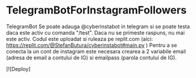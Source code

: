 # TelegramBotForInstagramFollowers
TelegramBot 
Se poate adauga @cyberinstabot in telegram si se poate testa daca este activ cu comanda "/test". Daca nu se primeste raspuns, nu mai este activ.
Codul este uploadat si ruleaza pe replit.com (aici: https://replit.com/@StefanButura/cyberinstabot#main.py )
Pentru a se conecta la un cont de instagram este necesara crearea a 2 variabile email (adresa de email a contului de IG) si emailpass (parola contului de IG).

[![Deploy]
